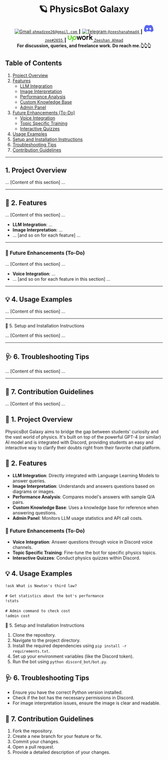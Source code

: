 <h1 align="center">🪐 PhysicsBot Galaxy</h1>

<div align="center">
  <a href="https://mail.google.com/mail/u/?authuser=ahmadzee26@gmail.com">
    <img alt="Gmail" width="30px" src="https://edent.github.io/SuperTinyIcons/images/svg/gmail.svg" />
    <code>ahmadzee26@gmail.com</code>
  </a>
  <span> ┃ </span>
  
  <a href="https://t.me/zeeshanahmad4">
    <img alt="Telegram" width="30px" src="https://edent.github.io/SuperTinyIcons/images/svg/telegram.svg" />
    <code>@zeeshanahmad4</code>
  </a>
  <span> ┃ </span>
  
  <a href="https://discord.com">
    <img alt="Discord" width="30px" src="https://github.com/Zeeshanahmad4/RealEstateMate-WhatsApp-Group-Management-Bot/blob/main/discord-icon-svgrepo-com.svg" />
    <code>zee#2655</code>
  </a>
  <span> ┃ </span>
  
  <a href="https://www.upwork.com/freelancers/zeeshanahmad291">
    <img alt="Upwork" width="80px" src="https://github.com/Zeeshanahmad4/Zeeshanahmad4/blob/main/upwork.svg" />
    <code>Zeeshan Ahmad</code>
  </a>
  
  <br />
  <strong>For discussion, queries, and freelance work. Do reach me.👆👆👆</strong>
</div>

## Table of Contents

1. [Project Overview](#1-project-overview)
2. [Features](#2-features)
    - [LLM Integration](#llm-integration)
    - [Image Interpretation](#image-interpretation)
    - [Performance Analysis](#performance-analysis)
    - [Custom Knowledge Base](#custom-knowledge-base)
    - [Admin Panel](#admin-panel)
3. [Future Enhancements (To-Do)](#3-future-enhancements-to-do)
    - [Voice Integration](#voice-integration)
    - [Topic Specific Training](#topic-specific-training)
    - [Interactive Quizzes](#interactive-quizzes)
4. [Usage Examples](#4-usage-examples)
5. [Setup and Installation Instructions](#5-setup-and-installation-instructions)
6. [Troubleshooting Tips](#6-troubleshooting-tips)
7. [Contribution Guidelines](#7-contribution-guidelines)

---

<a id="1-project-overview"></a>
## 1. Project Overview

... [Content of this section] ...

---

<a id="2-features"></a>
## 🚀 2. Features

... [Content of this section] ...

- <a id="llm-integration"></a>**LLM Integration**: ...
- <a id="image-interpretation"></a>**Image Interpretation**: ...
- ... [and so on for each feature] ...

---

<a id="3-future-enhancements-to-do"></a>
### 🌱 Future Enhancements (To-Do)

... [Content of this section] ...

- <a id="voice-integration"></a>**Voice Integration**: ...
- ... [and so on for each feature in this section] ...

---

<a id="4-usage-examples"></a>
## 💡 4. Usage Examples

... [Content of this section] ...

---

<a id="5-setup-and-installation-instructions"></a>
🔧 5. Setup and Installation Instructions

... [Content of this section] ...

---

<a id="6-troubleshooting-tips"></a>
## 🩺 6. Troubleshooting Tips

... [Content of this section] ...

---

<a id="7-contribution-guidelines"></a>
## 🤝 7. Contribution Guidelines

... [Content of this section] ...





## 📜 1. Project Overview

PhysicsBot Galaxy aims to bridge the gap between students' curiosity and the vast world of physics. It's built on top of the powerful GPT-4 (or similar) AI model and is integrated with Discord, providing students an easy and interactive way to clarify their doubts right from their favorite chat platform.

## 🚀 2. Features

- **LLM Integration**: Directly integrated with Language Learning Models to answer queries.
- **Image Interpretation**: Understands and answers questions based on diagrams or images.
- **Performance Analysis**: Compares model's answers with sample Q/A pairs.
- **Custom Knowledge Base**: Uses a knowledge base for reference when answering questions.
- **Admin Panel**: Monitors LLM usage statistics and API call costs.

### 🌱 Future Enhancements (To-Do)

- **Voice Integration**: Answer questions through voice in Discord voice channels.
- **Topic Specific Training**: Fine-tune the bot for specific physics topics.
- **Interactive Quizzes**: Conduct physics quizzes within Discord.

## 💡 4. Usage Examples

``` # Ask the bot a physics question
!ask What is Newton's third law?

# Get statistics about the bot's performance
!stats

# Admin command to check cost
!admin cost
 ```

🔧 5. Setup and Installation Instructions

1. Clone the repository.
2. Navigate to the project directory.
3. Install the required dependencies using `pip install -r requirements.txt`.
4. Set up your environment variables (like the Discord token).
5. Run the bot using `python discord_bot/bot.py`.


## 🩺 6. Troubleshooting Tips

- Ensure you have the correct Python version installed.
- Check if the bot has the necessary permissions in Discord.
- For image interpretation issues, ensure the image is clear and readable.


## 🤝 7. Contribution Guidelines

1. Fork the repository.
2. Create a new branch for your feature or fix.
3. Commit your changes.
4. Open a pull request.
5. Provide a detailed description of your changes.




